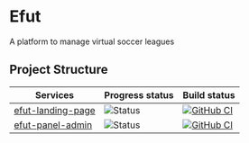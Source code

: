 # Efut
A platform to manage virtual soccer leagues

## Project Structure

| Services                                                      | Progress status                                                      | Build status                                                                                                                                                                                                                                                                                                                                                                                |
| --------------------------------------------------------------- |  -------------------------------------------------------------------- | -------------------------------------------------------------------------------------------------------------------------------------------------------- | 
| [efut-landing-page](https://github.com/wtech-projects/efut-landing-page) | ![Status](https://img.shields.io/badge/Status-developing-brightgree) | [![GitHub CI](https://github.com/wtech-projects/efut-landing-page/actions/workflows/main.yml/badge.svg)](https://github.com/wtech-projects/efut-landing-page/actions) 
| [efut-panel-admin](https://github.com/wtech-projects/efut-panel-admin) | ![Status](https://img.shields.io/badge/Status-developing-brightgree) | [![GitHub CI](https://github.com/wtech-projects/efut-panel-admin/actions/workflows/main.yml/badge.svg)](https://github.com/wtech-projects/efut-panel-admin/actions) 








